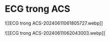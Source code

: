 # ECG trong ACS

![[ECG trong ACS-20240611061805727.webp]]

![[ECG trong ACS-20240611062043003.webp]]